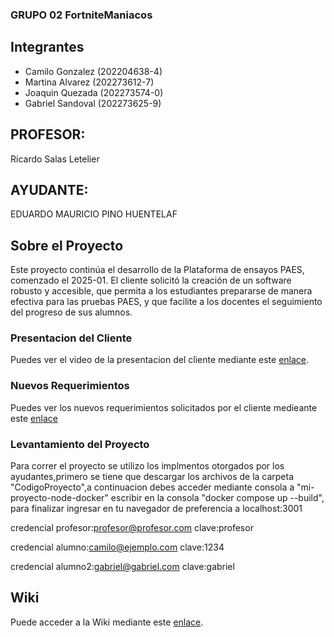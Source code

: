 ### GRUPO 02 FortniteManiacos

## Integrantes
* Camilo Gonzalez (202204638-4)
* Martina Alvarez (202273612-7)
* Joaquin Quezada (202273574-0)
* Gabriel Sandoval (202273625-9)

## PROFESOR:
Ricardo Salas Letelier

## AYUDANTE:
EDUARDO MAURICIO PINO HUENTELAF

## Sobre el Proyecto
Este proyecto continúa el desarrollo de la Plataforma de ensayos PAES, comenzado el 2025-01.
El cliente solicitó la creación de un software robusto y accesible, que permita a los estudiantes prepararse de manera efectiva para las pruebas PAES, y que facilite a los docentes el seguimiento del progreso de sus alumnos.

### Presentacion del Cliente

Puedes ver el video de la presentacion del cliente mediante este [enlace](https://aula.usm.cl/mod/resource/view.php?id=6322574).

### Nuevos Requerimientos

Puedes ver los nuevos requerimientos solicitados por el cliente medieante este [enlace](https://docs.google.com/presentation/d/e/2PACX-1vRaNQXqKJ32ndEJlzCesDWOhTAmMWWOFNV8mIXrHTTFbVdaKSQ6gPw4Nj8p0A6KFTIpcog3qLt14BMn/pub?start=false&loop=false&delayms=3000&slide=id.g7e09cacb83_0_1400)

### Levantamiento del Proyecto

Para correr el proyecto se utilizo los implmentos otorgados por los ayudantes,primero se tiene que descargar los archivos de la carpeta "CodigoProyecto",a continuacion debes acceder mediante consola a "mi-proyecto-node-docker" escribir en la consola "docker compose up --build", para finalizar ingresar en tu navegador de preferencia a localhost:3001

credencial profesor:profesor@profesor.com    clave:profesor

credencial alumno:camilo@ejemplo.com clave:1234

credencial alumno2:gabriel@gabriel.com  clave:gabriel

## Wiki

Puede acceder a la Wiki mediante este [enlace](https://github.com/Shoripann/GRUPO10-2025-PROYINF/wiki#grupo-10).
